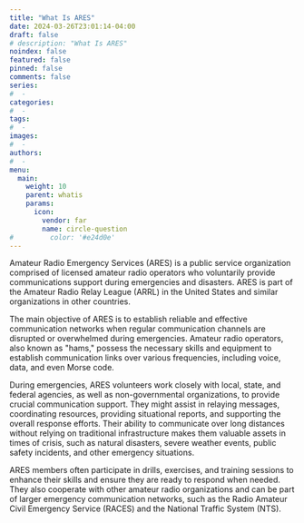 ```yaml
---
title: "What Is ARES"
date: 2024-03-26T23:01:14-04:00
draft: false
# description: "What Is ARES"
noindex: false
featured: false
pinned: false
comments: false
series:
#  - 
categories:
#  - 
tags:
#  - 
images:
#  - 
authors:
#  -
menu:
  main:
    weight: 10
    parent: whatis
    params:
      icon:
        vendor: far
        name: circle-question
#         color: '#e24d0e'
---
```


Amateur Radio Emergency Services (ARES) is a public service organization comprised of licensed amateur radio operators who voluntarily provide communications support during emergencies and disasters. ARES is part of the Amateur Radio Relay League (ARRL) in the United States and similar organizations in other countries.

The main objective of ARES is to establish reliable and effective communication networks when regular communication channels are disrupted or overwhelmed during emergencies. Amateur radio operators, also known as "hams," possess the necessary skills and equipment to establish communication links over various frequencies, including voice, data, and even Morse code.

During emergencies, ARES volunteers work closely with local, state, and federal agencies, as well as non-governmental organizations, to provide crucial communication support. They might assist in relaying messages, coordinating resources, providing situational reports, and supporting the overall response efforts. Their ability to communicate over long distances without relying on traditional infrastructure makes them valuable assets in times of crisis, such as natural disasters, severe weather events, public safety incidents, and other emergency situations.

ARES members often participate in drills, exercises, and training sessions to enhance their skills and ensure they are ready to respond when needed. They also cooperate with other amateur radio organizations and can be part of larger emergency communication networks, such as the Radio Amateur Civil Emergency Service (RACES) and the National Traffic System (NTS).
